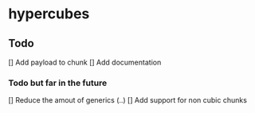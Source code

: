 # hypercubes

## Todo
[] Add payload to chunk
[] Add documentation

### Todo but far in the future
[] Reduce the amout of generics (..)
[] Add support for non cubic chunks
